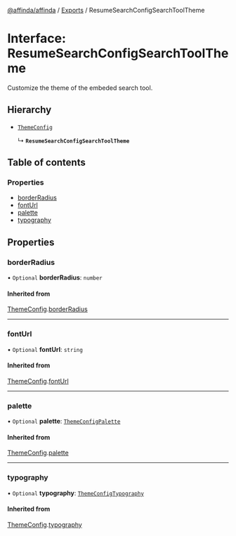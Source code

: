 [@affinda/affinda](../README.md) / [Exports](../modules.md) / ResumeSearchConfigSearchToolTheme

# Interface: ResumeSearchConfigSearchToolTheme

Customize the theme of the embeded search tool.

## Hierarchy

- [`ThemeConfig`](ThemeConfig.md)

  ↳ **`ResumeSearchConfigSearchToolTheme`**

## Table of contents

### Properties

- [borderRadius](ResumeSearchConfigSearchToolTheme.md#borderradius)
- [fontUrl](ResumeSearchConfigSearchToolTheme.md#fonturl)
- [palette](ResumeSearchConfigSearchToolTheme.md#palette)
- [typography](ResumeSearchConfigSearchToolTheme.md#typography)

## Properties

### borderRadius

• `Optional` **borderRadius**: `number`

#### Inherited from

[ThemeConfig](ThemeConfig.md).[borderRadius](ThemeConfig.md#borderradius)

___

### fontUrl

• `Optional` **fontUrl**: `string`

#### Inherited from

[ThemeConfig](ThemeConfig.md).[fontUrl](ThemeConfig.md#fonturl)

___

### palette

• `Optional` **palette**: [`ThemeConfigPalette`](ThemeConfigPalette.md)

#### Inherited from

[ThemeConfig](ThemeConfig.md).[palette](ThemeConfig.md#palette)

___

### typography

• `Optional` **typography**: [`ThemeConfigTypography`](ThemeConfigTypography.md)

#### Inherited from

[ThemeConfig](ThemeConfig.md).[typography](ThemeConfig.md#typography)
